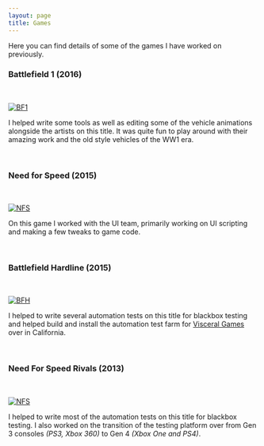 ```yaml
---
layout: page
title: Games
---
```


Here you can find details of some of the games I have worked on previously.

### Battlefield 1 (2016)

<br>

[![BF1](https://upload.wikimedia.org/wikipedia/en/f/fc/Battlefield_1_cover_art.jpg)](https://en.wikipedia.org/wiki/Battlefield_1)

I helped write some tools as well as editing some of the vehicle animations alongside the artists on this title. It
was quite fun to play around with their amazing work and the old style vehicles of the WW1 era.

<br>

### Need for Speed (2015)

<br>

[![NFS](https://upload.wikimedia.org/wikipedia/en/a/a9/Need_for_Speed_2015.jpg)](https://en.wikipedia.org/wiki/Need_for_Speed_(2015_video_game))

On this game I worked with the UI team, primarily working on UI scripting and making a few tweaks to game code. 

<br>

### Battlefield Hardline (2015)

<br>

[![BFH](https://upload.wikimedia.org/wikipedia/en/a/aa/Battlefield_Hardline.jpg)](https://en.wikipedia.org/wiki/Battlefield_Hardline)

I helped to write several automation tests on this title for blackbox testing and helped build and install the automation test farm for [Visceral Games](https://en.wikipedia.org/wiki/Visceral_Games) over in California.

<br>

### Need For Speed Rivals (2013)

<br>

[![NFS](https://upload.wikimedia.org/wikipedia/en/e/e5/Need_for_Speed_Rivals_cover.jpg)](https://en.wikipedia.org/wiki/Need_for_Speed_Rivals)

I helped to write most of the automation tests on this title for blackbox testing. I also worked on the transition of the testing platform over from Gen 3 consoles *(PS3, Xbox 360)* to Gen 4 *(Xbox One and PS4)*.